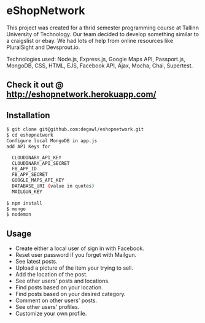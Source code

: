 # eShopNetwork

This project was created for a thrid semester programming course at Tallinn University of Technology. Our team decided to develop something similar to a craigslist or ebay. We had lots of help from online resources like PluralSight and Devsprout.io.

Technologies used: Node.js, Express.js, Google Maps API, Passport.js, MongoDB, CSS, HTML, EJS, Facebook API, Ajax, Mocha, Chai, Supertest.

## Check it out @ http://eshopnetwork.herokuapp.com/

## Installation

```sh
$ git clone git@github.com:degawl/eshopnetwork.git
$ cd eshopnetwork
Configure local MongoDB in app.js
add API Keys for

  CLOUDINARY_API_KEY
  CLOUDINARY_API_SECRET
  FB_APP_ID
  FB_APP_SECRET
  GOOGLE_MAPS_API_KEY
  DATABASE_URI (value in quotes)
  MAILGUN_KEY
  
$ npm install
$ mongo
$ nodemon
```

## Usage

- Create either a local user of sign in with Facebook.
- Reset user password if you forget with Mailgun.
- See latest posts.
- Upload a picture of the item your trying to sell.
- Add the location of the post.
- See other users' posts and locations.
- Find posts based on your location.
- Find posts based on your desired category.
- Comment on other users' posts.
- See other users' profiles.
- Customize your own profile.
